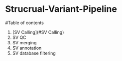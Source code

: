 # Strucrual-Variant-Pipeline

#Table of contents
1. [SV Calling](#SV Calling)
2. SV QC
3. SV merging
4. SV annotation
5. SV database filtering
